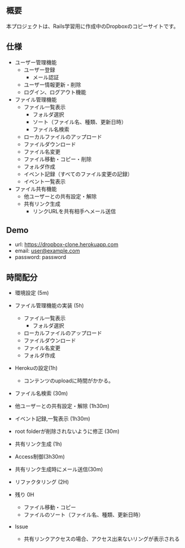 ## 概要
本プロジェクトは、Rails学習用に作成中のDropboxのコピーサイトです。

## 仕様
* ユーザー管理機能
    * ユーザー登録
        * メール認証
    * ユーザー情報更新・削除
    * ログイン、ログアウト機能
* ファイル管理機能
    * ファイル一覧表示
        * フォルダ選択
        * ソート（ファイル名、種類、更新日時）
        * ファイル名検索
    * ローカルファイルのアップロード
    * ファイルダウンロード
    * ファイル名変更
    * ファイル移動・コピー・削除
    * フォルダ作成
    * イベント記録（すべてのファイル変更の記録）
    * イベント一覧表示
* ファイル共有機能
    * 他ユーザーとの共有設定・解除
    * 共有リンク生成
        * リンクURLを共有相手へメール送信

## Demo
 * url: https://dropbox-clone.herokuapp.com
 * email: user@example.com
 * password: password

## 時間配分

* 環境設定 (5m)
* ファイル管理機能の実装 (5h)
    * ファイル一覧表示
        * フォルダ選択
    * ローカルファイルのアップロード
    * ファイルダウンロード
    * ファイル名変更
    * フォルダ作成
* Herokuの設定(1h)
    * コンテンツのuploadに時間がかかる。
* ファイル名検索 (30m)
* 他ユーザーとの共有設定・解除 (1h30m)
* イベント記録,一覧表示 (1h30m)
* root folderが削除されないように修正 (30m)
* 共有リンク生成 (1h)
* Access制御(3h30m)
* 共有リンク生成時にメール送信(30m)
* リファクタリング (2H)

* 残り 0H
    * ファイル移動・コピー
    * ファイルのソート（ファイル名、種類、更新日時）
* Issue
    * 共有リンクアクセスの場合、アクセス出来ないリングが表示される
